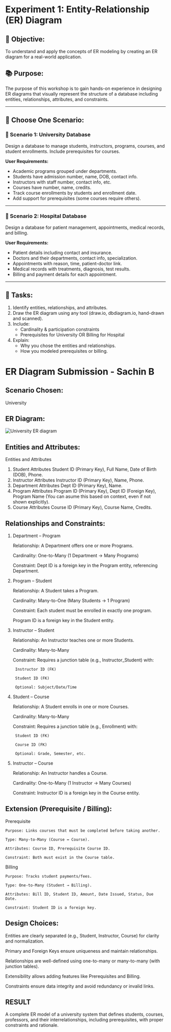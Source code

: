 # Experiment 1: Entity-Relationship (ER) Diagram

## 🎯 Objective:
To understand and apply the concepts of ER modeling by creating an ER diagram for a real-world application.

## 📚 Purpose:
The purpose of this workshop is to gain hands-on experience in designing ER diagrams that visually represent the structure of a database including entities, relationships, attributes, and constraints.

---

## 🧪 Choose One Scenario:

### 🔹 Scenario 1: University Database
Design a database to manage students, instructors, programs, courses, and student enrollments. Include prerequisites for courses.

**User Requirements:**
- Academic programs grouped under departments.
- Students have admission number, name, DOB, contact info.
- Instructors with staff number, contact info, etc.
- Courses have number, name, credits.
- Track course enrollments by students and enrollment date.
- Add support for prerequisites (some courses require others).

---

### 🔹 Scenario 2: Hospital Database
Design a database for patient management, appointments, medical records, and billing.

**User Requirements:**
- Patient details including contact and insurance.
- Doctors and their departments, contact info, specialization.
- Appointments with reason, time, patient-doctor link.
- Medical records with treatments, diagnosis, test results.
- Billing and payment details for each appointment.

---

## 📝 Tasks:
1. Identify entities, relationships, and attributes.
2. Draw the ER diagram using any tool (draw.io, dbdiagram.io, hand-drawn and scanned).
3. Include:
   - Cardinality & participation constraints
   - Prerequisites for University OR Billing for Hospital
4. Explain:
   - Why you chose the entities and relationships.
   - How you modeled prerequisites or billing.

# ER Diagram Submission - Sachin B

## Scenario Chosen:
University

## ER Diagram:
![University ER diagram](https://github.com/user-attachments/assets/ad762c59-55cc-4276-90ac-fb4e66010135)

## Entities and Attributes:
 Entities and Attributes 
1. Student Attributes
    Student ID (Primary Key),
    Full Name,
    Date of Birth (DOB),
    Phone.
2. Instructor Attributes
    Instructor ID (Primary Key),
    Name,
    Phone.
3. Department Attributes
    Dept ID (Primary Key),
    Name.
4. Program Attributes
    Program ID (Primary Key),
    Dept ID (Foreign Key),
    Program Name (You can asume this based on context, even if not shown explicitly).
5. Course Attributes
    Course ID (Primary Key),
    Course Name,
    Credits.

## Relationships and Constraints:
1. Department – Program

    Relationship: A Department offers one or more Programs.

    Cardinality: One-to-Many (1 Department → Many Programs)

    Constraint: Dept ID is a foreign key in the Program entity, referencing Department.

2. Program – Student

    Relationship: A Student takes a Program.

    Cardinality: Many-to-One (Many Students → 1 Program)

    Constraint: Each student must be enrolled in exactly one program.

    Program ID is a foreign key in the Student entity.

3. Instructor – Student

    Relationship: An Instructor teaches one or more Students.

    Cardinality: Many-to-Many

    Constraint: Requires a junction table (e.g., Instructor_Student) with:

        Instructor ID (FK)

        Student ID (FK)

        Optional: Subject/Date/Time

4. Student – Course

    Relationship: A Student enrolls in one or more Courses.

    Cardinality: Many-to-Many

    Constraint: Requires a junction table (e.g., Enrollment) with:

        Student ID (FK)

        Course ID (FK)

        Optional: Grade, Semester, etc.

5. Instructor – Course

    Relationship: An Instructor handles a Course.

    Cardinality: One-to-Many (1 Instructor → Many Courses)

    Constraint: Instructor ID is a foreign key in the Course entity.

## Extension (Prerequisite / Billing):
Prerequisite

    Purpose: Links courses that must be completed before taking another.

    Type: Many-to-Many (Course ↔ Course).

    Attributes: Course ID, Prerequisite Course ID.

    Constraint: Both must exist in the Course table.

Billing

    Purpose: Tracks student payments/fees.

    Type: One-to-Many (Student → Billing).

    Attributes: Bill ID, Student ID, Amount, Date Issued, Status, Due Date.

    Constraint: Student ID is a foreign key.
## Design Choices:
Entities are clearly separated (e.g., Student, Instructor, Course) for clarity and normalization.

Primary and Foreign Keys ensure uniqueness and maintain relationships.

Relationships are well-defined using one-to-many or many-to-many (with junction tables).

Extensibility allows adding features like Prerequisites and Billing.

Constraints ensure data integrity and avoid redundancy or invalid links.








## RESULT
A complete ER model of a university system that defines students, courses, professors, and their interrelationships, including prerequisites, with proper constraints and rationale.
